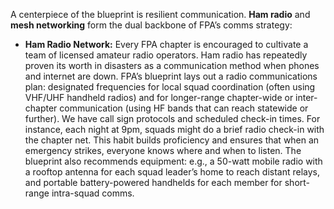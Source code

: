 A centerpiece of the blueprint is resilient communication. **Ham radio** and **mesh networking** form the dual backbone of FPA’s comms strategy:  
- **Ham Radio Network:** Every FPA chapter is encouraged to cultivate a team of licensed amateur radio operators. Ham radio has repeatedly proven its worth in disasters as a communication method when phones and internet are down. FPA’s blueprint lays out a radio communications plan: designated frequencies for local squad coordination (often using VHF/UHF handheld radios) and for longer-range chapter-wide or inter-chapter communication (using HF bands that can reach statewide or further). We have call sign protocols and scheduled check-in times. For instance, each night at 9pm, squads might do a brief radio check-in with the chapter net. This habit builds proficiency and ensures that when an emergency strikes, everyone knows where and when to listen. The blueprint also recommends equipment: e.g., a 50-watt mobile radio with a rooftop antenna for each squad leader’s home to reach distant relays, and portable battery-powered handhelds for each member for short-range intra-squad comms.